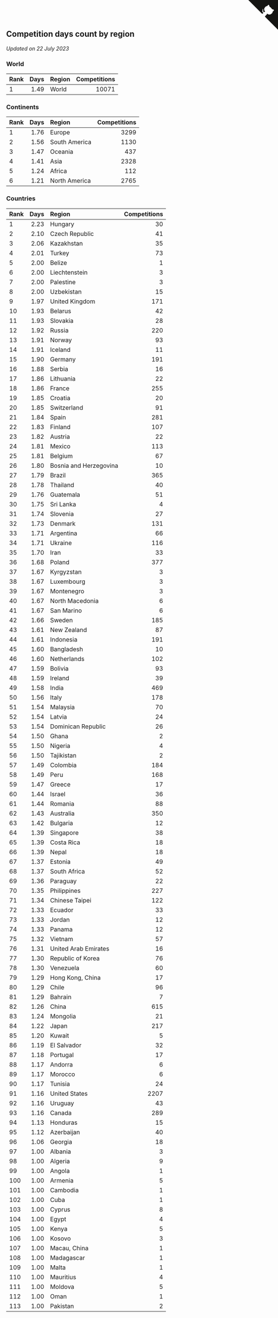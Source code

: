 ## Competition days count by region

*Updated on 22 July 2023*


### World

| Rank | Days | Region | Competitions |
| :--- | ---: | :--- | ---: |
| 1 | 1.49 | World | 10071 |

### Continents

| Rank | Days | Region | Competitions |
| :--- | ---: | :--- | ---: |
| 1 | 1.76 | Europe | 3299 |
| 2 | 1.56 | South America | 1130 |
| 3 | 1.47 | Oceania | 437 |
| 4 | 1.41 | Asia | 2328 |
| 5 | 1.24 | Africa | 112 |
| 6 | 1.21 | North America | 2765 |

### Countries

| Rank | Days | Region | Competitions |
| :--- | ---: | :--- | ---: |
| 1 | 2.23 | Hungary | 30 |
| 2 | 2.10 | Czech Republic | 41 |
| 3 | 2.06 | Kazakhstan | 35 |
| 4 | 2.01 | Turkey | 73 |
| 5 | 2.00 | Belize | 1 |
| 6 | 2.00 | Liechtenstein | 3 |
| 7 | 2.00 | Palestine | 3 |
| 8 | 2.00 | Uzbekistan | 15 |
| 9 | 1.97 | United Kingdom | 171 |
| 10 | 1.93 | Belarus | 42 |
| 11 | 1.93 | Slovakia | 28 |
| 12 | 1.92 | Russia | 220 |
| 13 | 1.91 | Norway | 93 |
| 14 | 1.91 | Iceland | 11 |
| 15 | 1.90 | Germany | 191 |
| 16 | 1.88 | Serbia | 16 |
| 17 | 1.86 | Lithuania | 22 |
| 18 | 1.86 | France | 255 |
| 19 | 1.85 | Croatia | 20 |
| 20 | 1.85 | Switzerland | 91 |
| 21 | 1.84 | Spain | 281 |
| 22 | 1.83 | Finland | 107 |
| 23 | 1.82 | Austria | 22 |
| 24 | 1.81 | Mexico | 113 |
| 25 | 1.81 | Belgium | 67 |
| 26 | 1.80 | Bosnia and Herzegovina | 10 |
| 27 | 1.79 | Brazil | 365 |
| 28 | 1.78 | Thailand | 40 |
| 29 | 1.76 | Guatemala | 51 |
| 30 | 1.75 | Sri Lanka | 4 |
| 31 | 1.74 | Slovenia | 27 |
| 32 | 1.73 | Denmark | 131 |
| 33 | 1.71 | Argentina | 66 |
| 34 | 1.71 | Ukraine | 116 |
| 35 | 1.70 | Iran | 33 |
| 36 | 1.68 | Poland | 377 |
| 37 | 1.67 | Kyrgyzstan | 3 |
| 38 | 1.67 | Luxembourg | 3 |
| 39 | 1.67 | Montenegro | 3 |
| 40 | 1.67 | North Macedonia | 6 |
| 41 | 1.67 | San Marino | 6 |
| 42 | 1.66 | Sweden | 185 |
| 43 | 1.61 | New Zealand | 87 |
| 44 | 1.61 | Indonesia | 191 |
| 45 | 1.60 | Bangladesh | 10 |
| 46 | 1.60 | Netherlands | 102 |
| 47 | 1.59 | Bolivia | 93 |
| 48 | 1.59 | Ireland | 39 |
| 49 | 1.58 | India | 469 |
| 50 | 1.56 | Italy | 178 |
| 51 | 1.54 | Malaysia | 70 |
| 52 | 1.54 | Latvia | 24 |
| 53 | 1.54 | Dominican Republic | 26 |
| 54 | 1.50 | Ghana | 2 |
| 55 | 1.50 | Nigeria | 4 |
| 56 | 1.50 | Tajikistan | 2 |
| 57 | 1.49 | Colombia | 184 |
| 58 | 1.49 | Peru | 168 |
| 59 | 1.47 | Greece | 17 |
| 60 | 1.44 | Israel | 36 |
| 61 | 1.44 | Romania | 88 |
| 62 | 1.43 | Australia | 350 |
| 63 | 1.42 | Bulgaria | 12 |
| 64 | 1.39 | Singapore | 38 |
| 65 | 1.39 | Costa Rica | 18 |
| 66 | 1.39 | Nepal | 18 |
| 67 | 1.37 | Estonia | 49 |
| 68 | 1.37 | South Africa | 52 |
| 69 | 1.36 | Paraguay | 22 |
| 70 | 1.35 | Philippines | 227 |
| 71 | 1.34 | Chinese Taipei | 122 |
| 72 | 1.33 | Ecuador | 33 |
| 73 | 1.33 | Jordan | 12 |
| 74 | 1.33 | Panama | 12 |
| 75 | 1.32 | Vietnam | 57 |
| 76 | 1.31 | United Arab Emirates | 16 |
| 77 | 1.30 | Republic of Korea | 76 |
| 78 | 1.30 | Venezuela | 60 |
| 79 | 1.29 | Hong Kong, China | 17 |
| 80 | 1.29 | Chile | 96 |
| 81 | 1.29 | Bahrain | 7 |
| 82 | 1.26 | China | 615 |
| 83 | 1.24 | Mongolia | 21 |
| 84 | 1.22 | Japan | 217 |
| 85 | 1.20 | Kuwait | 5 |
| 86 | 1.19 | El Salvador | 32 |
| 87 | 1.18 | Portugal | 17 |
| 88 | 1.17 | Andorra | 6 |
| 89 | 1.17 | Morocco | 6 |
| 90 | 1.17 | Tunisia | 24 |
| 91 | 1.16 | United States | 2207 |
| 92 | 1.16 | Uruguay | 43 |
| 93 | 1.16 | Canada | 289 |
| 94 | 1.13 | Honduras | 15 |
| 95 | 1.12 | Azerbaijan | 40 |
| 96 | 1.06 | Georgia | 18 |
| 97 | 1.00 | Albania | 3 |
| 98 | 1.00 | Algeria | 9 |
| 99 | 1.00 | Angola | 1 |
| 100 | 1.00 | Armenia | 5 |
| 101 | 1.00 | Cambodia | 1 |
| 102 | 1.00 | Cuba | 1 |
| 103 | 1.00 | Cyprus | 8 |
| 104 | 1.00 | Egypt | 4 |
| 105 | 1.00 | Kenya | 5 |
| 106 | 1.00 | Kosovo | 3 |
| 107 | 1.00 | Macau, China | 1 |
| 108 | 1.00 | Madagascar | 1 |
| 109 | 1.00 | Malta | 1 |
| 110 | 1.00 | Mauritius | 4 |
| 111 | 1.00 | Moldova | 5 |
| 112 | 1.00 | Oman | 1 |
| 113 | 1.00 | Pakistan | 2 |


<a href="https://github.com/JustinTimeCuber/wca_statistics" class="github-corner" aria-label="View source on Github"><svg width="80" height="80" viewBox="0 0 250 250" style="fill:#151513; color:#fff; position: absolute; top: 0; border: 0; right: 0;" aria-hidden="true"><path d="M0,0 L115,115 L130,115 L142,142 L250,250 L250,0 Z"></path><path d="M128.3,109.0 C113.8,99.7 119.0,89.6 119.0,89.6 C122.0,82.7 120.5,78.6 120.5,78.6 C119.2,72.0 123.4,76.3 123.4,76.3 C127.3,80.9 125.5,87.3 125.5,87.3 C122.9,97.6 130.6,101.9 134.4,103.2" fill="currentColor" style="transform-origin: 130px 106px;" class="octo-arm"></path><path d="M115.0,115.0 C114.9,115.1 118.7,116.5 119.8,115.4 L133.7,101.6 C136.9,99.2 139.9,98.4 142.2,98.6 C133.8,88.0 127.5,74.4 143.8,58.0 C148.5,53.4 154.0,51.2 159.7,51.0 C160.3,49.4 163.2,43.6 171.4,40.1 C171.4,40.1 176.1,42.5 178.8,56.2 C183.1,58.6 187.2,61.8 190.9,65.4 C194.5,69.0 197.7,73.2 200.1,77.6 C213.8,80.2 216.3,84.9 216.3,84.9 C212.7,93.1 206.9,96.0 205.4,96.6 C205.1,102.4 203.0,107.8 198.3,112.5 C181.9,128.9 168.3,122.5 157.7,114.1 C157.9,116.9 156.7,120.9 152.7,124.9 L141.0,136.5 C139.8,137.7 141.6,141.9 141.8,141.8 Z" fill="currentColor" class="octo-body"></path></svg></a><style>.github-corner:hover .octo-arm{animation:octocat-wave 560ms ease-in-out}@keyframes octocat-wave{0%,100%{transform:rotate(0)}20%,60%{transform:rotate(-25deg)}40%,80%{transform:rotate(10deg)}}@media (max-width:500px){.github-corner:hover .octo-arm{animation:none}.github-corner .octo-arm{animation:octocat-wave 560ms ease-in-out}}</style>
